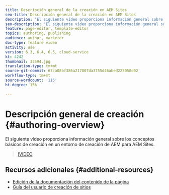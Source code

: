 ```yaml
---
title: Descripción general de la creación en AEM Sites
seo-title: Descripción general de la creación en AEM Sites
description: 'El siguiente vídeo proporciona información general sobre los conceptos básicos de creación en un entorno de creación de AEM. Utiliza la consola Sitios como base. '
seo-description: 'El siguiente vídeo proporciona información general sobre los conceptos básicos de creación en un entorno de creación de AEM. Utiliza la consola Sitios como base. '
feature: page-editor, template-editor
topics: authoring, publishing
audience: author, marketer
doc-type: feature video
activity: use
version: 6.3, 6.4, 6.5, cloud-service
kt: 4242
thumbnail: 33594.jpg
translation-type: tm+mt
source-git-commit: 67ca08bf386a217807da3755d46abed225050d02
workflow-type: tm+mt
source-wordcount: '115'
ht-degree: 15%

---
```



# Descripción general de creación {#authoring-overview}

El siguiente vídeo proporciona información general sobre los conceptos básicos de creación en un entorno de creación de AEM para AEM Sites.

>[!VIDEO](https://video.tv.adobe.com/v/33594?quality=12&learn=on)

## Recursos adicionales {#additional-resources}

* [Edición de la documentación del contenido de la página](https://docs.adobe.com/content/help/en/experience-manager-cloud-service/sites/authoring/fundamentals/editing-content.html)
* [Guía del usuario de creación de sitios](https://docs.adobe.com/content/help/en/experience-manager-65/authoring/home.html?topic=/experience-manager/6-5/sites/authoring/morehelp/page-authoring.ug.js)
